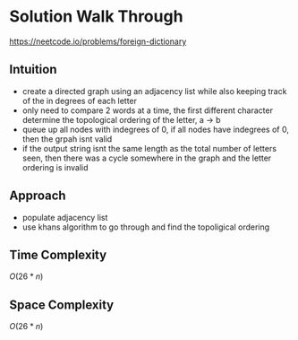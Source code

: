 # Solution Walk Through
https://neetcode.io/problems/foreign-dictionary

## Intuition
- create a directed graph using an adjacency list while also keeping track of the in degrees of each letter
- only need to compare 2 words at a time, the first different character determine the topological ordering of the letter, a -> b
- queue up all nodes with indegrees of 0, if all nodes have indegrees of 0, then the grpah isnt valid
- if the output string isnt the same length as the total number of letters seen, then there was a cycle somewhere in the graph and the letter ordering is invalid

## Approach
- populate adjacency list
- use khans algorithm to go through and find the topoligical ordering

## Time Complexity
$O(26 * n)$

## Space Complexity
$O(26 * n)$



